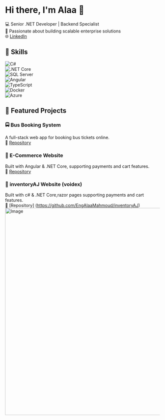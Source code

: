 # Hi there, I'm Alaa 👋

💻 Senior .NET Developer | Backend Specialist  
🚀 Passionate about building scalable enterprise solutions  
🌐 [LinkedIn](https://www.linkedin.com/in/alaa-mahmoud-a03772182/)

## 🔧 Skills  
![C#](https://img.shields.io/badge/-C%23-239120?style=flat&logo=c-sharp&logoColor=white)  
![.NET Core](https://img.shields.io/badge/-.NET_Core-512BD4?style=flat&logo=dotnet&logoColor=white)  
![SQL Server](https://img.shields.io/badge/-SQL_Server-CC2927?style=flat&logo=microsoft-sql-server&logoColor=white)  
![Angular](https://img.shields.io/badge/-Angular-DD0031?style=flat&logo=angular&logoColor=white)  
![TypeScript](https://img.shields.io/badge/-TypeScript-3178C6?style=flat&logo=typescript&logoColor=white)  
![Docker](https://img.shields.io/badge/-Docker-2496ED?style=flat&logo=docker&logoColor=white)  
![Azure](https://img.shields.io/badge/-Azure-0078D4?style=flat&logo=microsoft-azure&logoColor=white)  

## 📌 Featured Projects  

### 🚍 Bus Booking System  
A full-stack web app for booking bus tickets online.  
🔗 [Repository](https://github.com/EngAlaaMahmoud/bus-booking-app)  

### 🛒 E-Commerce Website  
Built with Angular & .NET Core, supporting payments and cart features.  
🔗 [Repository](https://github.com/EngAlaaMahmoud/Ecomerce-project)  
### 🛒 inventoryAJ  Website (voidex) 
Built with c# & .NET Core,razor pages  supporting payments and cart features.  
🔗 [Repository] (https://github.com/EngAlaaMahmoud/inventoryAJ)  
<img width="1287" height="674" alt="Image" src="https://github.com/user-attachments/assets/8183850e-ed4f-4904-bf12-4f3d0d10a72d" />
